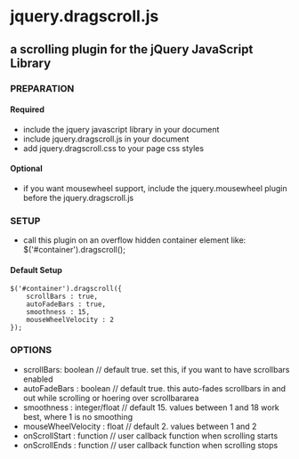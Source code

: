 # jquery.dragscroll.js #
## a scrolling plugin for the jQuery JavaScript Library ##

### PREPARATION ###

#### Required ####
- include the jquery javascript library in your document
- include jquery.dragscroll.js in your document
- add jquery.dragscroll.css to your page css styles

#### Optional ####
- if you want mousewheel support, include the jquery.mousewheel plugin before the jquery.dragscroll.js

### SETUP ###

- call this plugin on an overflow hidden container element like:
  $('#container').dragscroll(); 

#### Default Setup ####
    $('#container').dragscroll({
        scrollBars : true,
        autoFadeBars : true,
        smoothness : 15,
        mouseWheelVelocity : 2
    }); 

### OPTIONS ###

- scrollBars: boolean			// default true. set this, if you want to have scrollbars enabled
- autoFadeBars : boolean		// default true. this auto-fades scrollbars in and out while scrolling or hoering over scrollbararea				
- smoothness : integer/float	// default 15. values between 1 and 18 work best, where 1 is no smoothing
- mouseWheelVelocity : float	// default 2. values between 1 and 2
- onScrollStart : function		// user callback function when scrolling starts
- onScrollEnds : function		// user callback function when scrolling stops

